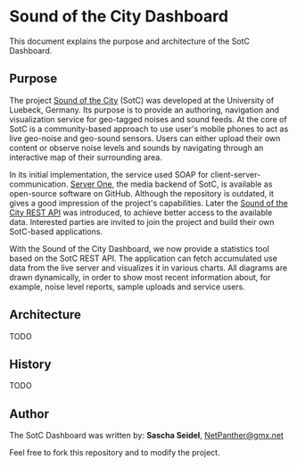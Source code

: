 # Sound of the City Dashboard

This document explains the purpose and architecture of the SotC Dashboard.

## Purpose

The project [Sound of the City](http://citysound.itm.uni-luebeck.de) (SotC) was developed at the University of Luebeck, Germany. Its purpose is to provide an authoring, navigation and visualization service for geo-tagged noises and sound feeds. At the core of SotC is a community-based approach to use user's mobile phones to act as live geo-noise and geo-sound sensors. Users can either upload their own content or observe noise levels and sounds by navigating through an interactive map of their surrounding area.

In its initial implementation, the service used SOAP for client-server-communication. [Server One](https://github.com/nepa/Server-One), the media backend of SotC, is available as open-source software on GitHub. Although the repository is outdated, it gives a good impression of the project's capabilities. Later the [Sound of the City REST API](https://github.com/nepa/sotc-rest-api) was introduced, to achieve better access to the available data. Interested parties are invited to join the project and build their own SotC-based applications.

With the Sound of the City Dashboard, we now provide a statistics tool based on the SotC REST API. The application can fetch accumulated use data from the live server and visualizes it in various charts. All diagrams are drawn dynamically, in order to show most recent information about, for example, noise level reports, sample uploads and service users.

## Architecture

TODO

## History

TODO

## Author

The SotC Dashboard was written by: **Sascha Seidel**, NetPanther@gmx.net

Feel free to fork this repository and to modify the project.

